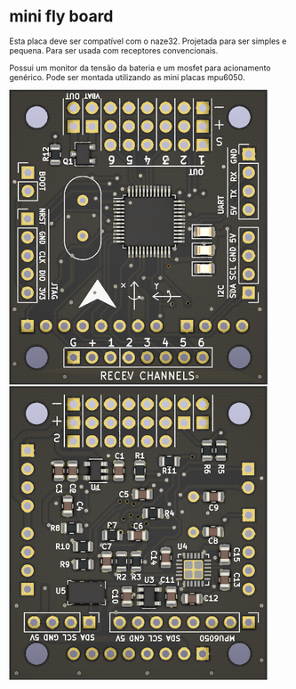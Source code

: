 # mini fly board

Esta placa deve ser compatível com o naze32.
Projetada para ser simples e pequena. Para ser usada com receptores convencionais.

Possui um monitor da tensão da bateria e um mosfet para acionamento genérico.
Pode ser montada utilizando as mini placas mpu6050.


![miniflyBoard+ Front](https://github.com/wdenver/miniFlyBoard/blob/main/renders/front.png)
![miniflyBoard+ Back](https://github.com/wdenver/miniFlyBoard/blob/main/renders/back.png)
